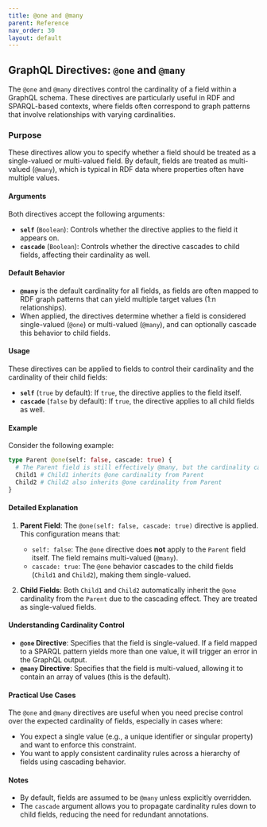 ```yaml
---
title: @one and @many
parent: Reference
nav_order: 30
layout: default
---
```


## GraphQL Directives: `@one` and `@many`

The `@one` and `@many` directives control the cardinality of a field within a GraphQL schema. These directives are particularly useful in RDF and SPARQL-based contexts, where fields often correspond to graph patterns that involve relationships with varying cardinalities.

### Purpose

These directives allow you to specify whether a field should be treated as a single-valued or multi-valued field. By default, fields are treated as multi-valued (`@many`), which is typical in RDF data where properties often have multiple values.

#### Arguments

Both directives accept the following arguments:

- **`self`** (`Boolean`): Controls whether the directive applies to the field it appears on.
- **`cascade`** (`Boolean`): Controls whether the directive cascades to child fields, affecting their cardinality as well.

#### Default Behavior

- **`@many`** is the default cardinality for all fields, as fields are often mapped to RDF graph patterns that can yield multiple target values (1:n relationships).
- When applied, the directives determine whether a field is considered single-valued (`@one`) or multi-valued (`@many`), and can optionally cascade this behavior to child fields.

#### Usage

These directives can be applied to fields to control their cardinality and the cardinality of their child fields:

- **`self`** (`true` by default): If `true`, the directive applies to the field itself.
- **`cascade`** (`false` by default): If `true`, the directive applies to all child fields as well.

#### Example

Consider the following example:

```graphql
type Parent @one(self: false, cascade: true) { 
  # The Parent field is still effectively @many, but the cardinality cascades to its children
  Child1 # Child1 inherits @one cardinality from Parent
  Child2 # Child2 also inherits @one cardinality from Parent
}
```

#### Detailed Explanation

1. **Parent Field**: The `@one(self: false, cascade: true)` directive is applied. This configuration means that:
   - `self: false`: The `@one` directive does **not** apply to the `Parent` field itself. The field remains multi-valued (`@many`).
   - `cascade: true`: The `@one` behavior cascades to the child fields (`Child1` and `Child2`), making them single-valued.

2. **Child Fields**: Both `Child1` and `Child2` automatically inherit the `@one` cardinality from the `Parent` due to the cascading effect. They are treated as single-valued fields.

#### Understanding Cardinality Control

- **`@one` Directive**: Specifies that the field is single-valued. If a field mapped to a SPARQL pattern yields more than one value, it will trigger an error in the GraphQL output.
- **`@many` Directive**: Specifies that the field is multi-valued, allowing it to contain an array of values (this is the default).

#### Practical Use Cases

The `@one` and `@many` directives are useful when you need precise control over the expected cardinality of fields, especially in cases where:
- You expect a single value (e.g., a unique identifier or singular property) and want to enforce this constraint.
- You want to apply consistent cardinality rules across a hierarchy of fields using cascading behavior.

#### Notes

- By default, fields are assumed to be `@many` unless explicitly overridden.
- The `cascade` argument allows you to propagate cardinality rules down to child fields, reducing the need for redundant annotations.

